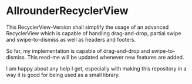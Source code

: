 # AllrounderRecyclerView
This RecyclerView-Version shall simplify the usage of an advanced RecyclerView which is capable of handling drag-and-drop, partial swipe and swipe-to-dismiss as well as headers and footers.

So far, my implementation is capable of drag-and-drop and swipe-to-dismiss. This read-me will be updated whenever new features are added.

I am happy about any help I get, especially with making this repository in a way it is good for being used as a small library.
